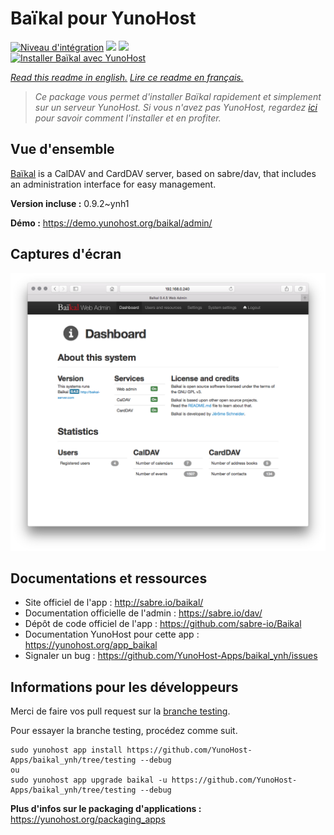 # Baïkal pour YunoHost

[![Niveau d'intégration](https://dash.yunohost.org/integration/baikal.svg)](https://dash.yunohost.org/appci/app/baikal) ![](https://ci-apps.yunohost.org/ci/badges/baikal.status.svg) ![](https://ci-apps.yunohost.org/ci/badges/baikal.maintain.svg)  
[![Installer Baïkal avec YunoHost](https://install-app.yunohost.org/install-with-yunohost.svg)](https://install-app.yunohost.org/?app=baikal)

*[Read this readme in english.](./README.md)*
*[Lire ce readme en français.](./README_fr.md)*

> *Ce package vous permet d'installer Baïkal rapidement et simplement sur un serveur YunoHost.
Si vous n'avez pas YunoHost, regardez [ici](https://yunohost.org/#/install) pour savoir comment l'installer et en profiter.*

## Vue d'ensemble

[Baïkal](http://baikal-server.com/) is a CalDAV and CardDAV server, based on sabre/dav, that includes an administration interface for easy management.

**Version incluse :** 0.9.2~ynh1

**Démo :** https://demo.yunohost.org/baikal/admin/

## Captures d'écran

![](./doc/screenshots/baikal-in-use.png)

## Documentations et ressources

* Site officiel de l'app : http://sabre.io/baikal/
* Documentation officielle de l'admin : https://sabre.io/dav/
* Dépôt de code officiel de l'app : https://github.com/sabre-io/Baikal
* Documentation YunoHost pour cette app : https://yunohost.org/app_baikal
* Signaler un bug : https://github.com/YunoHost-Apps/baikal_ynh/issues

## Informations pour les développeurs

Merci de faire vos pull request sur la [branche testing](https://github.com/YunoHost-Apps/baikal_ynh/tree/testing).

Pour essayer la branche testing, procédez comme suit.
```
sudo yunohost app install https://github.com/YunoHost-Apps/baikal_ynh/tree/testing --debug
ou
sudo yunohost app upgrade baikal -u https://github.com/YunoHost-Apps/baikal_ynh/tree/testing --debug
```

**Plus d'infos sur le packaging d'applications :** https://yunohost.org/packaging_apps